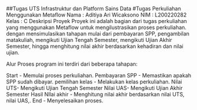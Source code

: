 ##Tugas UTS Infrastruktur dan Platform Sains Data
#Tugas Perkuliahan Menggunakan Metaflow
Nama : Aditiya Ari Wicaksono
NIM : L200220282
Kelas : C
Deskripsi Proyek
Proyek ini adalah bagian dari tugas perkuliahan yang menggunakan Metaflow untuk mengilustrasikan proses perkuliahan. dengan mensimulasikan tahapan mulai dari pembayaran SPP, pengambilan matakuliah, mengikuti Ujian Tengah Semester, mengikuti Ujian Akhir Semester, hingga menghitung nilai akhir berdasarkan kehadiran dan nilai ujian.

Alur Proses
program ini terdiri dari beberapa tahapan:

Start - Memulai proses perkuliahan.
Pembayaran SPP  - Memastikan apakah SPP sudah dibayar.
pemilihan kelas - Melakukan kelas perkuliahan.
Nilai UTS- Mengikuti Ujian Tengah Semester
Nilai UAS- Mengikuti Ujian Akhir Semester
Hasil NIlai akhir - Menghitung nilai akhir berdasarkan nilai UTS, nilai UAS,.
End - Menyelesaikan proses.
